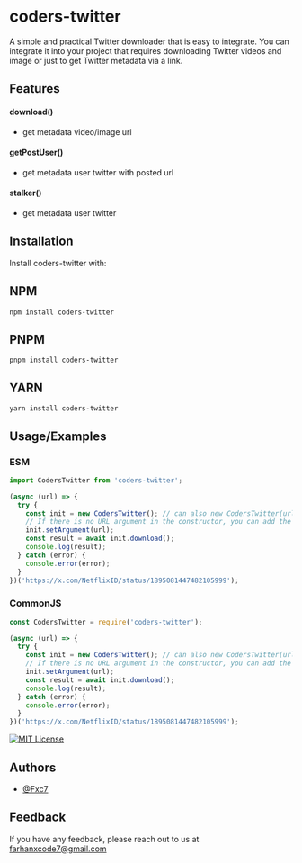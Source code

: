 
# coders-twitter

A simple and practical Twitter downloader that is easy to integrate. You can integrate it into your project that requires downloading Twitter videos and image or just to get Twitter metadata via a link.

## Features

#### download()
- get metadata video/image url
#### getPostUser()
- get metadata user twitter with posted url
#### stalker()
- get metadata user twitter


## Installation

Install coders-twitter with:

## NPM

```
npm install coders-twitter
```
## PNPM
```
pnpm install coders-twitter
```
## YARN
```
yarn install coders-twitter
```
## Usage/Examples

### ESM
```js
import CodersTwitter from 'coders-twitter';

(async (url) => {
  try {
    const init = new CodersTwitter(); // can also new CodersTwitter(url);
    // If there is no URL argument in the constructor, you can add the method below.
    init.setArgument(url);
    const result = await init.download();
    console.log(result);
  } catch (error) {
    console.error(error);
  }
})('https://x.com/NetflixID/status/1895081447482105999');
```

### CommonJS
```js
const CodersTwitter = require('coders-twitter');

(async (url) => {
  try {
    const init = new CodersTwitter(); // can also new CodersTwitter(url);
    // If there is no URL argument in the constructor, you can add the method below.
    init.setArgument(url);
    const result = await init.download();
    console.log(result);
  } catch (error) {
    console.error(error);
  }
})('https://x.com/NetflixID/status/1895081447482105999');
```

[![MIT License](https://img.shields.io/badge/License-MIT-green.svg)](https://choosealicense.com/licenses/mit/)


## Authors

- [@Fxc7](https://www.github.com/Fxc7)


## Feedback

If you have any feedback, please reach out to us at farhanxcode7@gmail.com